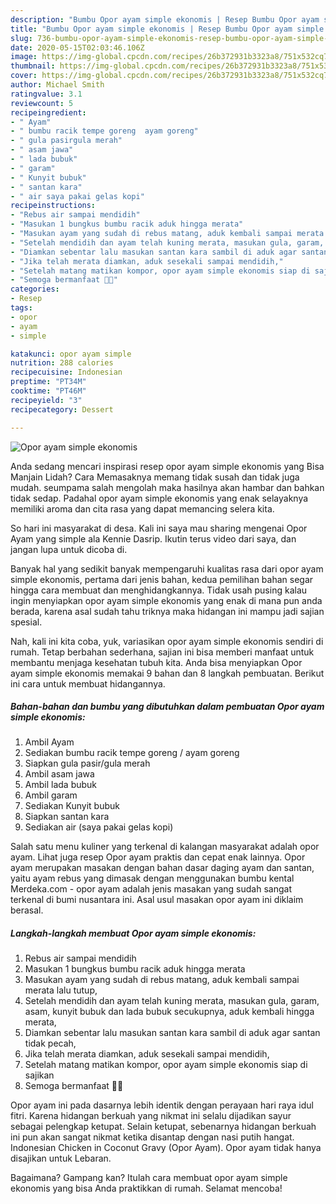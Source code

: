 ```yaml
---
description: "Bumbu Opor ayam simple ekonomis | Resep Bumbu Opor ayam simple ekonomis Yang Lezat Sekali"
title: "Bumbu Opor ayam simple ekonomis | Resep Bumbu Opor ayam simple ekonomis Yang Lezat Sekali"
slug: 736-bumbu-opor-ayam-simple-ekonomis-resep-bumbu-opor-ayam-simple-ekonomis-yang-lezat-sekali
date: 2020-05-15T02:03:46.106Z
image: https://img-global.cpcdn.com/recipes/26b372931b3323a8/751x532cq70/opor-ayam-simple-ekonomis-foto-resep-utama.jpg
thumbnail: https://img-global.cpcdn.com/recipes/26b372931b3323a8/751x532cq70/opor-ayam-simple-ekonomis-foto-resep-utama.jpg
cover: https://img-global.cpcdn.com/recipes/26b372931b3323a8/751x532cq70/opor-ayam-simple-ekonomis-foto-resep-utama.jpg
author: Michael Smith
ratingvalue: 3.1
reviewcount: 5
recipeingredient:
- " Ayam"
- " bumbu racik tempe goreng  ayam goreng"
- " gula pasirgula merah"
- " asam jawa"
- " lada bubuk"
- " garam"
- " Kunyit bubuk"
- " santan kara"
- " air saya pakai gelas kopi"
recipeinstructions:
- "Rebus air sampai mendidih"
- "Masukan 1 bungkus bumbu racik aduk hingga merata"
- "Masukan ayam yang sudah di rebus matang, aduk kembali sampai merata lalu tutup,"
- "Setelah mendidih dan ayam telah kuning merata, masukan gula, garam, asam, kunyit bubuk dan lada bubuk secukupnya, aduk kembali hingga merata,"
- "Diamkan sebentar lalu masukan santan kara sambil di aduk agar santan tidak pecah,"
- "Jika telah merata diamkan, aduk sesekali sampai mendidih,"
- "Setelah matang matikan kompor, opor ayam simple ekonomis siap di sajikan"
- "Semoga bermanfaat 🙏🏻"
categories:
- Resep
tags:
- opor
- ayam
- simple

katakunci: opor ayam simple 
nutrition: 288 calories
recipecuisine: Indonesian
preptime: "PT34M"
cooktime: "PT46M"
recipeyield: "3"
recipecategory: Dessert

---
```



![Opor ayam simple ekonomis](https://img-global.cpcdn.com/recipes/26b372931b3323a8/751x532cq70/opor-ayam-simple-ekonomis-foto-resep-utama.jpg)

Anda sedang mencari inspirasi resep opor ayam simple ekonomis yang Bisa Manjain Lidah? Cara Memasaknya memang tidak susah dan tidak juga mudah. seumpama salah mengolah maka hasilnya akan hambar dan bahkan tidak sedap. Padahal opor ayam simple ekonomis yang enak selayaknya memiliki aroma dan cita rasa yang dapat memancing selera kita.

So hari ini masyarakat di desa. Kali ini saya mau sharing mengenai Opor Ayam yang simple ala Kennie Dasrip. Ikutin terus video dari saya, dan jangan lupa untuk dicoba di.

Banyak hal yang sedikit banyak mempengaruhi kualitas rasa dari opor ayam simple ekonomis, pertama dari jenis bahan, kedua pemilihan bahan segar hingga cara membuat dan menghidangkannya. Tidak usah pusing kalau ingin menyiapkan opor ayam simple ekonomis yang enak di mana pun anda berada, karena asal sudah tahu triknya maka hidangan ini mampu jadi sajian spesial.


Nah, kali ini kita coba, yuk, variasikan opor ayam simple ekonomis sendiri di rumah. Tetap berbahan sederhana, sajian ini bisa memberi manfaat untuk membantu menjaga kesehatan tubuh kita. Anda bisa menyiapkan Opor ayam simple ekonomis memakai 9 bahan dan 8 langkah pembuatan. Berikut ini cara untuk membuat hidangannya.

<!--inarticleads1-->

##### Bahan-bahan dan bumbu yang dibutuhkan dalam pembuatan Opor ayam simple ekonomis:

1. Ambil  Ayam
1. Sediakan  bumbu racik tempe goreng / ayam goreng
1. Siapkan  gula pasir/gula merah
1. Ambil  asam jawa
1. Ambil  lada bubuk
1. Ambil  garam
1. Sediakan  Kunyit bubuk
1. Siapkan  santan kara
1. Sediakan  air (saya pakai gelas kopi)


Salah satu menu kuliner yang terkenal di kalangan masyarakat adalah opor ayam. Lihat juga resep Opor ayam praktis dan cepat enak lainnya. Opor ayam merupakan masakan dengan bahan dasar daging ayam dan santan, yaitu ayam rebus yang dimasak dengan menggunakan bumbu kental Merdeka.com - opor ayam adalah jenis masakan yang sudah sangat terkenal di bumi nusantara ini. Asal usul masakan opor ayam ini diklaim berasal. 

<!--inarticleads2-->

##### Langkah-langkah membuat Opor ayam simple ekonomis:

1. Rebus air sampai mendidih
1. Masukan 1 bungkus bumbu racik aduk hingga merata
1. Masukan ayam yang sudah di rebus matang, aduk kembali sampai merata lalu tutup,
1. Setelah mendidih dan ayam telah kuning merata, masukan gula, garam, asam, kunyit bubuk dan lada bubuk secukupnya, aduk kembali hingga merata,
1. Diamkan sebentar lalu masukan santan kara sambil di aduk agar santan tidak pecah,
1. Jika telah merata diamkan, aduk sesekali sampai mendidih,
1. Setelah matang matikan kompor, opor ayam simple ekonomis siap di sajikan
1. Semoga bermanfaat 🙏🏻


Opor ayam ini pada dasarnya lebih identik dengan perayaan hari raya idul fitri. Karena hidangan berkuah yang nikmat ini selalu dijadikan sayur sebagai pelengkap ketupat. Selain ketupat, sebenarnya hidangan berkuah ini pun akan sangat nikmat ketika disantap dengan nasi putih hangat. Indonesian Chicken in Coconut Gravy (Opor Ayam). Opor ayam tidak hanya disajikan untuk Lebaran. 

Bagaimana? Gampang kan? Itulah cara membuat opor ayam simple ekonomis yang bisa Anda praktikkan di rumah. Selamat mencoba!
